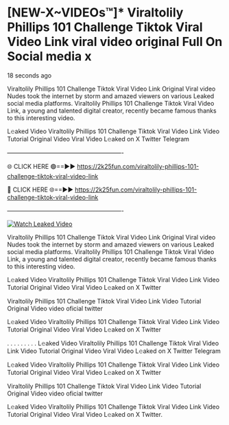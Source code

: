 # [NEW-X~VIDEOs™]* Viraltolily Phillips 101 Challenge Tiktok Viral Video Link viral video original Full On Social media x

18 seconds ago

Viraltolily Phillips 101 Challenge Tiktok Viral Video Link Original Viral video Nudes took the internet by storm and amazed viewers on various Leaked social media platforms. Viraltolily Phillips 101 Challenge Tiktok Viral Video Link, a young and talented digital creator, recently became famous thanks to this interesting video.

L𝚎aked Video Viraltolily Phillips 101 Challenge Tiktok Viral Video Link Video Tutorial Original Video Viral Video L𝚎aked on X Twitter Telegram

———————————————————-

🌐 CLICK HERE 🟢==►► https://2k25fun.com/viraltolily-phillips-101-challenge-tiktok-viral-video-link

🔴 CLICK HERE 🌐==►► https://2k25fun.com/viraltolily-phillips-101-challenge-tiktok-viral-video-link

———————————————————-

[![Watch Leaked Video](https://miro.medium.com/v2/resize:fit:828/format:webp/1*cilzJN44JGOrTw9NJCrNHA.gif "Watch Leaked Video")](https://2k25fun.com/viraltolily-phillips-101-challenge-tiktok-viral-video-link)

Viraltolily Phillips 101 Challenge Tiktok Viral Video Link Original Viral video Nudes took the internet by storm and amazed viewers on various Leaked social media platforms. Viraltolily Phillips 101 Challenge Tiktok Viral Video Link, a young and talented digital creator, recently became famous thanks to this interesting video.

L𝚎aked Video Viraltolily Phillips 101 Challenge Tiktok Viral Video Link Video Tutorial Original Video Viral Video L𝚎aked on X Twitter

Viraltolily Phillips 101 Challenge Tiktok Viral Video Link Video Tutorial Original Video video oficial twitter

L𝚎aked Video Viraltolily Phillips 101 Challenge Tiktok Viral Video Link Video Tutorial Original Video Viral Video L𝚎aked on X Twitter

. . . . . . . . . L𝚎aked Video Viraltolily Phillips 101 Challenge Tiktok Viral Video Link Video Tutorial Original Video Viral Video L𝚎aked on X Twitter Telegram

L𝚎aked Video Viraltolily Phillips 101 Challenge Tiktok Viral Video Link Video Tutorial Original Video Viral Video L𝚎aked on X Twitter

Viraltolily Phillips 101 Challenge Tiktok Viral Video Link Video Tutorial Original Video video oficial twitter

L𝚎aked Video Viraltolily Phillips 101 Challenge Tiktok Viral Video Link Video Tutorial Original Video Viral Video L𝚎aked on X Twitter.